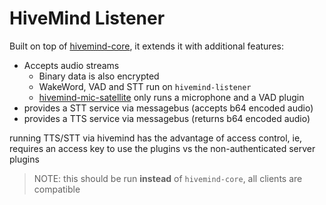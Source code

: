 # HiveMind Listener

Built on top of [hivemind-core](https://github.com/JarbasHiveMind/hivemind-core), it extends it with additional features:
- Accepts audio streams
  - Binary data is also encrypted 
  - WakeWord, VAD and STT run on `hivemind-listener`
  - [hivemind-mic-satellite](https://github.com/JarbasHiveMind/hivemind-mic-satellite) only runs a microphone and a VAD plugin
- provides a STT service via messagebus (accepts b64 encoded audio)
- provides a TTS service via messagebus (returns b64 encoded audio)

running TTS/STT via hivemind has the advantage of access control, ie, requires an access key to use the plugins vs the non-authenticated server plugins

> NOTE: this should be run **instead** of `hivemind-core`, all clients are compatible 